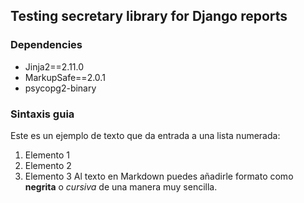 
## Testing secretary library for Django reports
### Dependencies
-   Jinja2==2.11.0
-   MarkupSafe==2.0.1
-   psycopg2-binary


### Sintaxis guia 
Este es un ejemplo de texto que da entrada a una lista numerada:
1. Elemento 1
2. Elemento 2
3. Elemento 3
Al texto en Markdown puedes añadirle formato como **negrita** o *cursiva* de una manera muy sencilla.